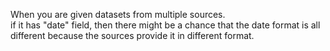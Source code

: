 When you are given datasets from multiple sources.   
if it has "date" field, then there might be a chance that the date format is all different because the sources provide it in different format.  
